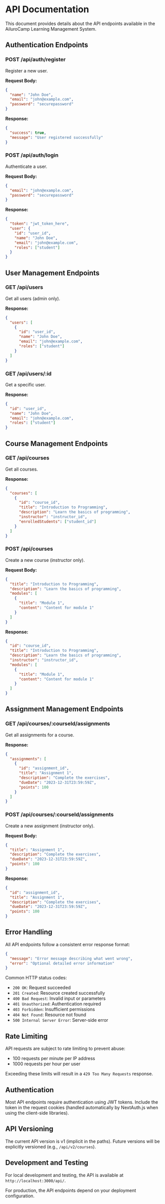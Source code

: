 # API Documentation

This document provides details about the API endpoints available in the AiluroCamp Learning Management System.

## Authentication Endpoints

### POST /api/auth/register

Register a new user.

**Request Body:**

```json
{
  "name": "John Doe",
  "email": "john@example.com",
  "password": "securepassword"
}
```

**Response:**

```json
{
  "success": true,
  "message": "User registered successfully"
}
```

### POST /api/auth/login

Authenticate a user.

**Request Body:**

```json
{
  "email": "john@example.com",
  "password": "securepassword"
}
```

**Response:**

```json
{
  "token": "jwt_token_here",
  "user": {
    "id": "user_id",
    "name": "John Doe",
    "email": "john@example.com",
    "roles": ["student"]
  }
}
```

## User Management Endpoints

### GET /api/users

Get all users (admin only).

**Response:**

```json
{
  "users": [
    {
      "id": "user_id",
      "name": "John Doe",
      "email": "john@example.com",
      "roles": ["student"]
    }
  ]
}
```

### GET /api/users/:id

Get a specific user.

**Response:**

```json
{
  "id": "user_id",
  "name": "John Doe",
  "email": "john@example.com",
  "roles": ["student"]
}
```

## Course Management Endpoints

### GET /api/courses

Get all courses.

**Response:**

```json
{
  "courses": [
    {
      "id": "course_id",
      "title": "Introduction to Programming",
      "description": "Learn the basics of programming",
      "instructor": "instructor_id",
      "enrolledStudents": ["student_id"]
    }
  ]
}
```

### POST /api/courses

Create a new course (instructor only).

**Request Body:**

```json
{
  "title": "Introduction to Programming",
  "description": "Learn the basics of programming",
  "modules": [
    {
      "title": "Module 1",
      "content": "Content for module 1"
    }
  ]
}
```

**Response:**

```json
{
  "id": "course_id",
  "title": "Introduction to Programming",
  "description": "Learn the basics of programming",
  "instructor": "instructor_id",
  "modules": [
    {
      "title": "Module 1",
      "content": "Content for module 1"
    }
  ]
}
```

## Assignment Management Endpoints

### GET /api/courses/:courseId/assignments

Get all assignments for a course.

**Response:**

```json
{
  "assignments": [
    {
      "id": "assignment_id",
      "title": "Assignment 1",
      "description": "Complete the exercises",
      "dueDate": "2023-12-31T23:59:59Z",
      "points": 100
    }
  ]
}
```

### POST /api/courses/:courseId/assignments

Create a new assignment (instructor only).

**Request Body:**

```json
{
  "title": "Assignment 1",
  "description": "Complete the exercises",
  "dueDate": "2023-12-31T23:59:59Z",
  "points": 100
}
```

**Response:**

```json
{
  "id": "assignment_id",
  "title": "Assignment 1",
  "description": "Complete the exercises",
  "dueDate": "2023-12-31T23:59:59Z",
  "points": 100
}
```

## Error Handling

All API endpoints follow a consistent error response format:

```json
{
  "message": "Error message describing what went wrong",
  "error": "Optional detailed error information"
}
```

Common HTTP status codes:

- `200 OK`: Request succeeded
- `201 Created`: Resource created successfully
- `400 Bad Request`: Invalid input or parameters
- `401 Unauthorized`: Authentication required
- `403 Forbidden`: Insufficient permissions
- `404 Not Found`: Resource not found
- `500 Internal Server Error`: Server-side error

## Rate Limiting

API requests are subject to rate limiting to prevent abuse:

- 100 requests per minute per IP address
- 1000 requests per hour per user

Exceeding these limits will result in a `429 Too Many Requests` response.

## Authentication

Most API endpoints require authentication using JWT tokens. Include the token in the request cookies (handled automatically by NextAuth.js when using the client-side libraries).

## API Versioning

The current API version is v1 (implicit in the paths). Future versions will be explicitly versioned (e.g., `/api/v2/courses`).

## Development and Testing

For local development and testing, the API is available at `http://localhost:3000/api/`.

For production, the API endpoints depend on your deployment configuration.
